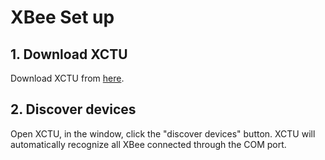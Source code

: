 # XBee Set up

## 1. Download XCTU

Download XCTU from [here](https://hub.digi.com/support/products/xctu/?path=/support/asset/xctu-v-659-windows-x86x64/).



## 2. Discover devices

Open XCTU, in the window, click the "discover devices" button. XCTU will automatically recognize all XBee connected through the COM port.





